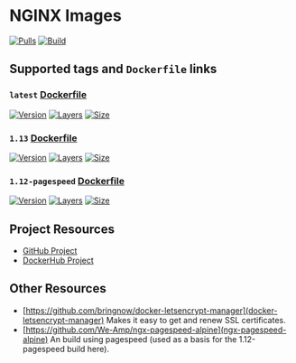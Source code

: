 # NGINX Images

[![Pulls](https://img.shields.io/docker/pulls/cornernote/nginx.svg?style=flat-square)](https://hub.docker.com/r/cornernote/nginx/) [![Build](https://img.shields.io/docker/build/cornernote/nginx.svg?style=flat-square)](https://hub.docker.com/r/cornernote/nginx/)


## Supported tags and `Dockerfile` links

### `latest` [Dockerfile](https://github.com/cornernote/docker-nginx/blob/master/Dockerfile)

[![Version](https://img.shields.io/badge/version-latest-blue.svg?style=flat-square)](https://github.com/cornernote/docker-nginx) [![Layers](https://img.shields.io/microbadger/layers/cornernote/nginx/latest.svg?style=flat-square)](https://hub.docker.com/r/cornernote/nginx/) [![Size](https://img.shields.io/microbadger/image-size/cornernote/nginx/latest.svg?style=flat-square)](https://hub.docker.com/r/cornernote/nginx/)

### `1.13` [Dockerfile](https://github.com/cornernote/docker-nginx/blob/1.13/Dockerfile)

[![Version](https://img.shields.io/badge/version-1.13-blue.svg?style=flat-square)](https://github.com/cornernote/docker-nginx/tree/1.13) [![Layers](https://img.shields.io/microbadger/layers/cornernote/nginx/1.13.svg?style=flat-square)](https://hub.docker.com/r/cornernote/nginx/) [![Size](https://img.shields.io/microbadger/image-size/cornernote/nginx/1.13.svg?style=flat-square)](https://hub.docker.com/r/cornernote/nginx/)

### `1.12-pagespeed` [Dockerfile](https://github.com/cornernote/docker-nginx/blob/1.12-pagespeed/Dockerfile)

[![Version](https://img.shields.io/badge/version-1.12-pagespeed-blue.svg?style=flat-square)](https://github.com/cornernote/docker-nginx/tree/1.12-pagespeed) [![Layers](https://img.shields.io/microbadger/layers/cornernote/nginx/1.12-pagespeed.svg?style=flat-square)](https://hub.docker.com/r/cornernote/nginx/) [![Size](https://img.shields.io/microbadger/image-size/cornernote/nginx/1.12-pagespeed.svg?style=flat-square)](https://hub.docker.com/r/cornernote/nginx/)


## Project Resources

* [GitHub Project](https://github.com/cornernote/docker-nginx)
* [DockerHub Project](https://hub.docker.com/r/cornernote/nginx/)


## Other Resources

* [https://github.com/bringnow/docker-letsencrypt-manager](docker-letsencrypt-manager) Makes it easy to get and renew SSL certificates.
* [https://github.com/We-Amp/ngx-pagespeed-alpine](ngx-pagespeed-alpine) An build using pagespeed (used as a basis for the 1.12-pagespeed build here).
